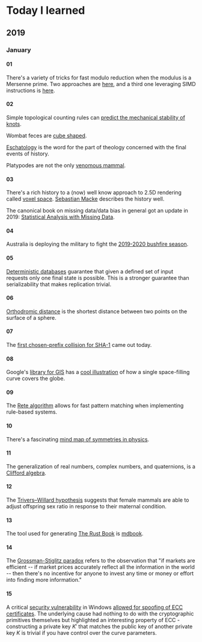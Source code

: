 # Today I learned

## 2019

### January

#### 01

There's a variety of tricks for fast modulo reduction when the modulus is a Mersenne prime. Two approaches are [here](https://www.mersenneforum.org/showthread.php?t=1955), and a third one leveraging SIMD instructions is [here](https://eprint.iacr.org/2010/338.pdf).

#### 02

Simple topological counting rules can [predict the mechanical stability of knots](https://science.sciencemag.org/content/367/6473/71).

Wombat feces are [cube shaped](https://www.bbc.com/news/world-australia-46258616).

[Eschatology](https://en.wikipedia.org/wiki/Eschatology) is the word for the part of theology concerned with the final events of history.

Platypodes are not the only [venomous mammal](https://en.wikipedia.org/wiki/Venomous_mammal).

#### 03

There's a rich history to a (now) well know approach to 2.5D rendering called [voxel space](https://en.wikipedia.org/wiki/Voxel_Space). [Sebastian Macke](https://github.com/s-macke/VoxelSpace) describes the history well.

The canonical book on missing data/data bias in general got an update in 2019: [Statistical Analysis with Missing Data](https://www.amazon.com/Statistical-Analysis-Missing-Probability-Statistics/dp/0470526793/ref=sr_1_1?keywords=Statistical+Analysis+with+Missing+Data&qid=1578112978&s=books&sr=1-1).

#### 04

Australia is deploying the military to fight the [2019-2020 bushfire season](https://www.nytimes.com/2020/01/04/world/australia/fires-military.html).

#### 05

[Deterministic databases](http://dbmsmusings.blogspot.com/2019/01/its-time-to-move-on-from-two-phase.html) guarantee that given a defined set of input requests only one final state is possible. This is a stronger guarantee than serializability that makes replication trivial.

#### 06

[Orthodromic distance](https://en.wikipedia.org/wiki/Great-circle_distance) is the shortest distance between two points on the surface of a sphere.

#### 07

The [first chosen-prefix collision for SHA-1](https://sha-mbles.github.io/) came out today.

#### 08

Google's [library for GIS](https://s2geometry.io/) has a [cool illustration](https://s2geometry.io/resources/earthcube) of how a single space-filling curve covers the globe.

#### 09

The [Rete algorithm](https://en.wikipedia.org/wiki/Rete_algorithm) allows for fast pattern matching when implementing rule-based systems.

#### 10

There's a fascinating [mind map of symmetries in physics](https://en.wikipedia.org/wiki/Exceptional_object#/media/File:Exceptionalmindmap2.png).

#### 11

The generalization of real numbers, complex numbers, and quaternions, is a [Clifford algebra](https://en.wikipedia.org/wiki/Clifford_algebra).

#### 12

The [Trivers–Willard hypothesis](https://en.wikipedia.org/wiki/Trivers%E2%80%93Willard_hypothesis) suggests that female mammals are able to adjust offspring sex ratio in response to their maternal condition.

#### 13

The tool used for generating [The Rust Book](https://doc.rust-lang.org/book/) is [mdbook](https://github.com/rust-lang/mdBook).

#### 14

The [Grossman-Stiglitz paradox](https://www.bloomberg.com/opinion/articles/2014-04-02/high-frequency-trading-may-be-too-efficient) refers to the observation that "if markets are efficient -- if market prices accurately reflect all the information in the world -- then there's no incentive for anyone to invest any time or money or effort into finding more information."

#### 15

A critical [security vulnerability](https://media.defense.gov/2020/Jan/14/2002234275/-1/-1/0/CSA-WINDOWS-10-CRYPT-LIB-20190114.PDF) in Windows [allowed for spoofing of ECC certificates](https://research.kudelskisecurity.com/2020/01/15/cve-2020-0601-the-chainoffools-attack-explained-with-poc/). The underlying cause had nothing to do with the cryptographic primitives themselves but highlighted an interesting property of ECC - constructing a private key $K'$ that matches the public key of another private key $K$ is trivial if you have control over the curve parameters.
